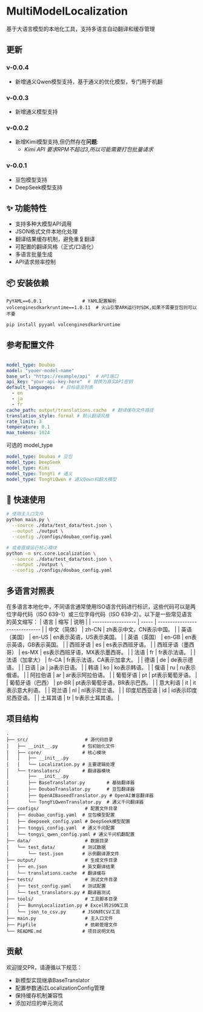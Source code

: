 # MultiModelLocalization

基于大语言模型的本地化工具，支持多语言自动翻译和缓存管理

## 更新

### v-0.0.4

- 新增通义Qwen模型支持，基于通义的优化模型，专门用于机翻

### v-0.0.3

- 新增通义模型支持

### v-0.0.2

- 新增Kimi模型支持,但仍然存在**问题**:
  - *Kimi API 要求RPM不超过3,所以可能需要打包批量请求*

### v-0.0.1

- 豆包模型支持
- DeepSeek模型支持

## ✨ 功能特性

- 支持多种大模型API调用
- JSON格式文件本地化处理
- 翻译结果缓存机制，避免重复翻译
- 可配置的翻译风格（正式/口语化）
- 多语言批量生成
- API请求频率控制

## 📦 安装依赖

``` text
PyYAML==6.0.1               # YAML配置解析
volcenginesdkarkruntime==1.0.11  # 火山引擎ARK运行时SDK,如果不需要豆包则可以不要
```

```bash
pip install pyyaml volcenginesdkarkruntime
```

## 参考配置文件

```yaml

model_type: Doubao
model: "youer-model-name"
base_url: "https://example/api"  # API端口
api_key: "your-api-key-here"  # 替换为真实API密钥
default_languages:  # 目标语言列表
  - en
  - ja
  - fr
cache_path: output/translations.cache  # 翻译缓存文件路径
translation_style: formal # 默认翻译风格
rate_limit: 3
temperature: 0.1
max_tokens: 1024

```

可选的 model_type

``` yaml
model_type: Doubao # 豆包
model_type: DeepSeek
model_type: Kimi
model_type: TongYi # 通义
model_type: TongYiQwen # 通义Qewn机翻大模型
```

## 🚀 快速使用

```bash
# 使用主入口文件
python main.py \
  --source ./data/test_data/test.json \
  --output ./output \
  --config ./configs/doubao_config.yaml

# 或者直接运行核心模块
python -m src.core.Localization \
  --source ./data/test_data/test.json \
  --output ./output \
  --config ./configs/doubao_config.yaml
```
## 多语言对照表
在多语言本地化中，不同语言通常使用ISO语言代码进行标识，这些代码可以是两位字母代码（ISO 639-1）或三位字母代码（ISO 639-2）。以下是一些常见语言的英文缩写：
| 语言               | 缩写  | 说明                           |
| ------------------ | ----- | ------------------------------ |
| 中文（简体）       | zh-CN | zh表示中文，CN表示中国。       |
| 英语（美国）       | en-US | en表示英语，US表示美国。       |
| 英语（英国）       | en-GB | en表示英语，GB表示英国。       |
| 西班牙语           | es    | es表示西班牙语。               |
| 西班牙语（墨西哥） | es-MX | es表示西班牙语，MX表示墨西哥。 |
| 法语               | fr    | fr表示法语。                   |
| 法语（加拿大）     | fr-CA | fr表示法语，CA表示加拿大。     |
| 德语               | de    | de表示德语。                   |
| 日语               | ja    | ja表示日语。                   |
| 韩语               | ko    | ko表示韩语。                   |
| 俄语               | ru    | ru表示俄语。                   |
| 阿拉伯语           | ar    | ar表示阿拉伯语。               |
| 葡萄牙语           | pt    | pt表示葡萄牙语。               |
| 葡萄牙语（巴西）   | pt-BR | pt表示葡萄牙语，BR表示巴西。   |
| 意大利语           | it    | it表示意大利语。               |
| 荷兰语             | nl    | nl表示荷兰语。                 |
| 印度尼西亚语       | id    | id表示印度尼西亚语。           |
| 土耳其语           | tr    | tr表示土耳其语。               |
## 项目结构

```
.
├── src/                     # 源代码目录
│   ├── __init__.py         # 包初始化文件
│   ├── core/               # 核心模块
│   │   ├── __init__.py
│   │   └── Localization.py # 主要逻辑处理
│   └── translators/        # 翻译器模块
│       ├── __init__.py
│       ├── BaseTranslator.py        # 基础翻译器
│       ├── DoubaoTranslator.py      # 豆包翻译器
│       ├── OpenAIBaseedTranslator.py # OpenAI兼容翻译器
│       └── TongYiQwenTranslator.py  # 通义千问翻译器
├── configs/                 # 配置文件目录
│   ├── doubao_config.yaml  # 豆包模型配置
│   ├── deepseek_config.yaml # DeepSeek模型配置
│   ├── tongyi_config.yaml  # 通义千问配置
│   └── tongyi_qwen_config.yaml # 通义千问机翻配置
├── data/                    # 数据目录
│   └── test_data/          # 测试数据
│       └── test.json       # 示例翻译源文件
├── output/                  # 生成文件目录
│   ├── en.json             # 英文翻译结果
│   └── translations.cache  # 翻译缓存
├── tests/                   # 测试文件目录
│   ├── test_config.yaml    # 测试配置
│   └── test_translators.py # 翻译器测试
├── tools/                   # 工具脚本目录
│   ├── BunnyLocalization.py # Excel转JSON工具
│   └── json_to_csv.py      # JSON转CSV工具
├── main.py                  # 主入口文件
├── Pipfile                  # 依赖管理文件
└── README.md               # 项目说明文档
```

## 贡献

欢迎提交PR，请遵循以下规范：

- 新模型实现继承BaseTranslator
- 配置参数通过LocalizationConfig管理
- 保持缓存机制兼容性
- 添加对应的单元测试
